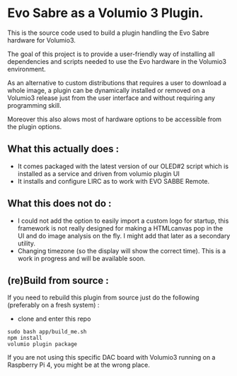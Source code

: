 # Evo Sabre as a Volumio 3 Plugin.


This is the source code used to build a plugin handling the Evo Sabre hardware for Volumio3. 

The goal of this project is to provide a user-friendly way of installing all dependencies and scripts needed to use the Evo hardware in the Volumio3 environment.

As an alternative to custom distributions that requires a user to download a whole image, a plugin can be dynamically installed or removed on a Volumio3 release just from the user interface and without requiring any programming skill. 

Moreover this also alows most of hardware options to be accessible from the plugin options. 

## What this actually does : 
* It comes packaged with the latest version of our OLED#2 script which is installed as a service and driven from volumio plugin UI
* It installs and configure LIRC as to work with EVO SABBE Remote.


## What this does not do : 
* I could not add the option to easily import a custom logo for startup, this framework is not really designed for making a HTMLcanvas pop in the UI and do image analysis on the fly. I might add that later as a secondary utility. 
* Changing timezone (so the display will show the correct time). This is a work in progress and will be available soon.


## (re)Build from source : 
If you need to rebuild this plugin from source just do the following (preferably on a fresh system) : 

* clone and enter this repo 

```
sudo bash app/build_me.sh 
npm install
volumio plugin package 
```

If you are not using this specific DAC board with Volumio3 running on a Raspberry Pi 4, you might be at the wrong place.


